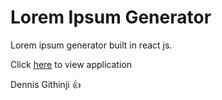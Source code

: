 # Lorem Ipsum Generator

Lorem ipsum generator built in react js.

Click [here](https://lorem-ipsum-generator-ke.netlify.app) to view application

Dennis Githinji 👍
